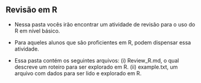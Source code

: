 ## Revisão em R

- Nessa pasta vocês irão encontrar um atividade de revisão para o uso do R em nível básico. 
- Para aqueles alunos que são proficientes em R, podem dispensar essa atividade.

- Essa pasta contém os seguintes arquivos:
(i) Review_R.md, o qual descreve um roteiro para ser explorado em R.
(ii) example.txt, um arquivo com dados para ser lido e explorado em R.
